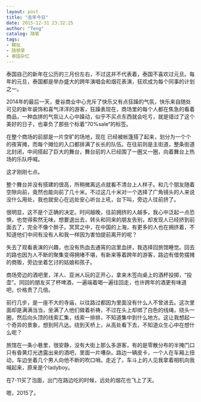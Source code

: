 ```yaml
---
layout: post
title: "去年今日"
date: 2015-12-31 23:32:25
author: "Teng"
catalog: 随笔
tags:
- 瞎扯
- 随想录
- 泰国杂忆
---
```

泰国自己的新年在公历的三月份左右，不过这并不代表着，泰国不喜欢过元旦。每年的元旦，泰国都是举办盛大的跨年演唱会和烟花表演，狂欢成为每个同事的计划之一。

2014年的最后一天，曼谷商业中心充斥了快乐又有点狂躁的气氛，快乐来自随处可见的新年装饰和喜气洋洋的游客，狂躁表现在，商场里的每个人都在焦急的看着商品，一种血拼的气氛让人心中躁动，似乎不买点东西就会吃亏，就是错过了这个美好的日子，也辜负了那些个标着“70%sale“的标签。

在整个商场的前部是一片空旷的场地，现在 已经被帐篷搭了起来，划分为一个个的夜宵摊，而每个摊位的入口都排满了长长的队伍。在往前则是主街道，整条街道北封闭，中间搭起了巨大的舞台，舞台前的人已经围了一圈又一圈，向着舞台上热场的乐队呼喊。

这才刚刚七点。

整个舞台并没有搭建的很高，所稍微离远点就看不清台上人样子。和几个朋友随着空隙向前，竟然也能向前了几十米。不过这几十米对一个选择了广角镜头的人来说没什么用处，我也就安心在远处安心听台上吼，台下叫，旁边人往前挤了。  

很明显，这不是个正确的决定。时间越晚，往前拥挤的人越多，我心中泛起一点恐惧，也觉得索然无味，想要退出去，转头和同来的朋友告别，却发现人已经挤到前面去了，完全不像个胖子。冥冥之中，在中国的上海，有更多的人也在拥挤着，不知道他们中间有没有人和我一样因为害怕提前离开的呢？

失去了观看表演的兴趣，也没有热血去通宵的店里血拼，我选择回旅馆睡觉。回去的路也因为人不断的聚集变得拥堵不堪，有新来等着跨年的游客，路边有借势摆摊的商贩，旁边坐着乞讨的姑娘和孩子。

商场旁边的酒吧里，洋人、亚洲人玩的正开心，拿来木签向桌上的酒杯投掷，“投壶”。同回的朋友买了杯啤酒，一遍端着喝一遍往回走，也许跨年的酒更有味道吧，价格贵了几倍。

前行几步，是一座不大的寺庙，以往路过都因为里面没有什么人不曾进去。这次里面却是满满当当，坐满了人他们做着祈祷，不过在头上却绑了白色的线绳，绕头一圈，然后向头顶的线索汇集，线索一排排，不知道集中到什么地方。这让我想起一个奇异的景象，想到阿凡达。绕到天桥上，从高处看下去，不知道众生心中在想什么呢？

旅馆在一条小巷里，很安静，没有大街上那么多游客，有的是零散分布的半掩门口只有昏黄灯光透露出来的酒吧，里面一片嘈杂。路边一辆皮卡，一个人在车厢上扭动，车边坐着几个男人向他不断的吹口哨。走近了，车斗上的人见我拿着相机向我喊起来，原来是个ladyboy。

在7-11买了泡面，出门在路边吃的时候，远处的烟花也飞上了天。

嗯，2015了。

